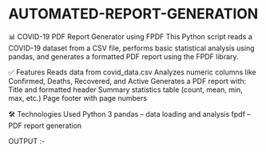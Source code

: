 # AUTOMATED-REPORT-GENERATION
📊 COVID-19 PDF Report Generator using FPDF
This Python script reads a COVID-19 dataset from a CSV file, performs basic statistical analysis using pandas, and generates a formatted PDF report using the FPDF library.

✅ Features
Reads data from covid_data.csv
Analyzes numeric columns like Confirmed, Deaths, Recovered, and Active
Generates a PDF report with:
Title and formatted header
Summary statistics table (count, mean, min, max, etc.)
Page footer with page numbers

🛠️ Technologies Used
Python 3
pandas – data loading and analysis
fpdf – PDF report generation

OUTPUT :- 
